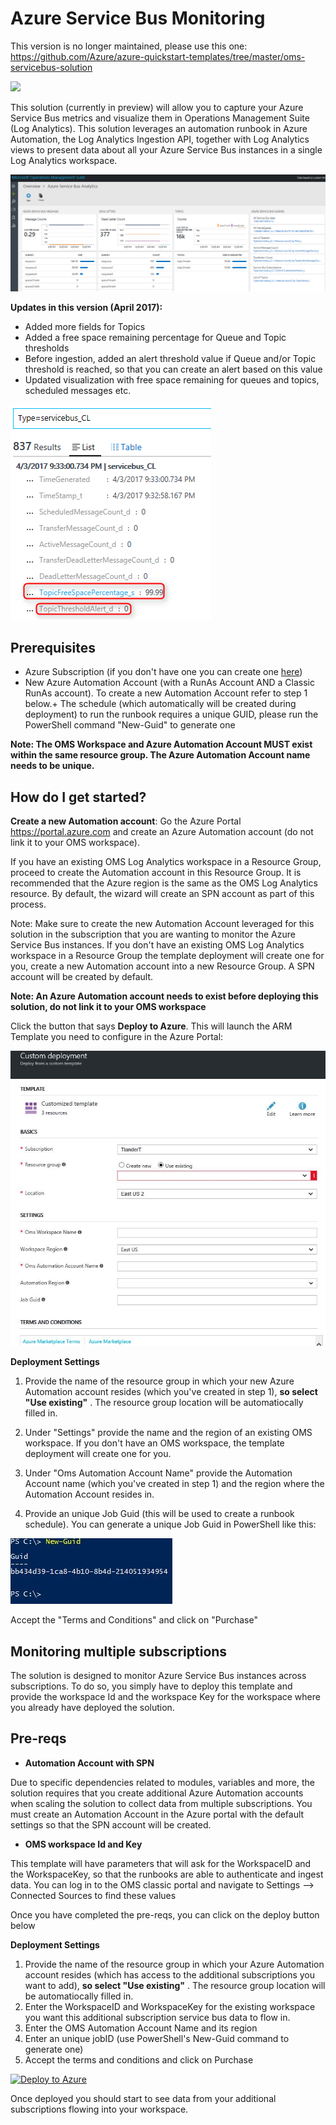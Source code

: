 # Azure Service Bus Monitoring
This version is no longer maintained, please use this one: https://github.com/Azure/azure-quickstart-templates/tree/master/oms-servicebus-solution

<a href="https://portal.azure.com/#create/Microsoft.Template/uri/https%3A%2F%2Fraw.githubusercontent.com%2Fazure%2Fazure-quickstart-templates%2Fmaster%2Foms-servicebus-solution%2Fazuredeploy.json" target="_blank">
    <img src="http://azuredeploy.net/deploybutton.png"/>
</a>

This solution (currently in preview) will allow you to capture your Azure Service Bus metrics and visualize them in Operations Management Suite (Log Analytics). This solution leverages an automation runbook in Azure Automation, the Log Analytics Ingestion API, together with Log Analytics views to present data about all your Azure Service Bus instances in a single Log Analytics workspace. 

![alt text](images/ServiceBusSolution.png "Solution View")

**Updates in this version (April 2017):**
+ Added more fields for Topics
+ Added a free space remaining percentage for Queue and Topic thresholds
+ Before ingestion, added an alert threshold value if Queue and/or Topic threshold is reached, so that you can create an alert based on this value
+ Updated visualization with free space remaining for queues and topics, scheduled messages etc.
 
![alt text](images/FreeSpaceAndAlertThreshold.png "Free space percentage and Alert Threshold")

## Prerequisites

+ Azure Subscription (if you don't have one you can create one [here](https://azure.microsoft.com/en-us/free/))
+ New Azure Automation Account (with a RunAs Account AND a Classic RunAs account). To create a new Automation Account refer to step 1 below.+ The schedule (which automatically will be created during deployment) to run the runbook requires a unique GUID, please run the PowerShell command "New-Guid" to generate one

**Note: The OMS Workspace and Azure Automation Account MUST exist within the same resource group. The Azure Automation Account name needs to be unique.**

## How do I get started?

**Create a new Automation account**: Go the Azure Portal https://portal.azure.com and create an Azure Automation account (do not link it to your OMS workspace).

If you have an existing OMS Log Analytics workspace in a Resource Group, proceed to create the Automation account in this Resource Group. It is recommended that the Azure region is the same as the OMS Log Analytics resource. By default, the wizard will create an SPN account as part of this process.

Note: Make sure to create the new Automation Account leveraged for this solution in the subscription that you are wanting to monitor the Azure Service Bus instances. If you don't have an existing OMS Log Analytics workspace in a Resource Group the template deployment will create one for you, create a new Automation account into a new Resource Group. A SPN account will be created by default.

**Note: An Azure Automation account needs to exist before deploying this solution, do not link it to your OMS workspace**

Click the button that says **Deploy to Azure**. This will launch the ARM Template you need to configure in the Azure Portal:

![alt text](images/step3deploy.png "Deployment in the portal")




**Deployment Settings**

1. Provide the name of the resource group in which your new Azure Automation account resides (which you've created in step 1), **so select "Use existing"** . The resource group location will be automatiocally filled in.

2. Under "Settings" provide the name and the region of an existing OMS workspace. If you don't have an OMS workspace, the template deployment will create one for you.

3. Under "Oms Automation Account Name" provide the Automation Account name (which you've created in step 1) and the region where the Automation Account resides in.

4. Provide an unique Job Guid (this will be used to create a runbook schedule). You can generate a unique Job Guid in PowerShell like this:

![alt text](images/NewGuid.png "Generate a new GUID in PowerShell")

Accept the "Terms and Conditions" and click on "Purchase"

                               

## Monitoring multiple subscriptions

The solution is designed to monitor Azure Service Bus instances across subscriptions.
To do so, you simply have to deploy this template and provide the workspace Id and the workspace Key for the workspace where you already have deployed the solution.

## Pre-reqs

- **Automation Account with SPN**

Due to specific dependencies related to modules, variables and more, the solution requires that you create additional Azure Automation accounts when scaling the solution to collect data from multiple subscriptions. You must create an Automation Account in the Azure portal with the default settings so that the SPN account will be created.


- **OMS workspace Id and Key**

This template will have parameters that will ask for the WorkspaceID and the WorkspaceKey, so that the runbooks are able to authenticate and ingest data.
You can log in to the OMS classic portal and navigate to Settings --> Connected Sources to find these values

Once you have completed the pre-reqs, you can click on the deploy button below

**Deployment Settings**

1. Provide the name of the resource group in which your Azure Automation account resides (which has access to the additional subscriptions you want to add), **so select "Use existing"** . The resource group location will be automatiocally filled in.
2. Enter the WorkspaceID and WorkspaceKey for the existing workspace you want this additional subscription service bus data to flow in.
3. Enter the OMS Automation Account Name and its region
4. Enter an unique jobID (use PowerShell's New-Guid command to generate one)
5. Accept the terms and conditions and click on Purchase

[![Deploy to Azure](http://azuredeploy.net/deploybutton.png)](https://portal.azure.com/#create/Microsoft.Template/uri/https%3A%2F%2Fraw.githubusercontent.com%2Fazure%2Fazure-quickstart-templates%2Fmaster%2Foms-servicebus-solution%2Fnestedtemplates%2FaddMultipleSubscriptions.json) 


Once deployed you should start to see data from your additional subscriptions flowing into your workspace.
